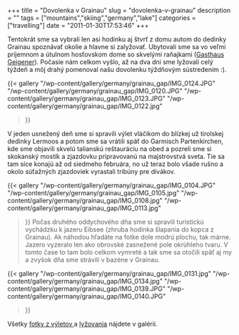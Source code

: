 +++
title = "Dovolenka v Grainau"
slug = "dovolenka-v-grainau"
description = ""
tags = ["mountains","skiing","germany","lake"]
categories = ["travelling"]
date = "2011-01-30T17:53:46"
+++

Tentokrát sme sa vybrali len asi hodinku aj štvrť z domu autom do dedinky Grainau spoznávať okolie a
hlavne si zalyžovať. Ubytovali sme sa vo veľmi príjemnom a útulnom hosťovskom dome so skvelými
raňajkami (<a title="Gasthaus Geigener v Grainau" href="http://www.geigerer.de/"
target="_blank">Gasthaus Geigener</a>). Počasie nám celkom vyšlo, až na dva dni sme lyžovali celý
týždeň a môj drahý pomenoval našu dovolenku týždňovým sústredením :).


{{< gallery
    "/wp-content/gallery/germany/grainau_gap/IMG_0124.JPG"
    "/wp-content/gallery/germany/grainau_gap/IMG_0120.JPG"
    "/wp-content/gallery/germany/grainau_gap/IMG_0123.JPG"
    "/wp-content/gallery/germany/grainau_gap/IMG_0122.jpg"
>}}

V jeden usnežený deň sme si spravili výlet vláčikom do blízkej už tirolskej dedinky Lermoos a potom
sme sa vrátili späť do Garmisch Partenkirchen, kde sme objavili skvelú talianskú reštauráciu na
obed a pozreli sme si skokanský mostík a zjazdovku pripravovanú na majstrovstvá sveta. Tie sa tam
síce konajú až od siedmeho februára, no už teraz bolo všade rušno a okolo súťažných zjazdoviek
vyrastali tribúny pre divákov.

{{< gallery
    "/wp-content/gallery/germany/grainau_gap/IMG_0104.JPG"
    "/wp-content/gallery/germany/grainau_gap/IMG_0105.jpg"
    "/wp-content/gallery/germany/grainau_gap/IMG_0108.jpg"
    "/wp-content/gallery/germany/grainau_gap/IMG_0113.jpg"
>}}
Počas druhého oddychového dňa sme si spravili turistickú vychádzku k jazeru Eibsee (zhruba hodinka
šlapania do kopca z Grainau). Ak náhodou hľadáte na fotke dole modrú plochu, tak márne. Jazero
vyzeralo len ako obrovské zasnežené pole okrúhleho tvaru. V tomto čase to tam bolo celkom vymreté a
tak sme sa otočili späť aj my a zvyšok dňa sme strávili v bazéne v Grainau.

{{< gallery
    "/wp-content/gallery/germany/grainau_gap/IMG_0131.jpg"
    "/wp-content/gallery/germany/grainau_gap/IMG_0134.jpg"
    "/wp-content/gallery/germany/grainau_gap/IMG_0139.JPG"
    "/wp-content/gallery/germany/grainau_gap/IMG_0140.JPG"
>}}

Všetky <a title="Grainau-Garmisch"
href="http://www.ajka-andrej.com/gallery/germany/grainau-garmisch/" target="_blank">fotky z výletov
</a>a <a title="Zugspitzplatt" href="http://www.ajka-andrej.com/gallery/germany/zugspitzplatt/"
target="_blank">lyžovania</a> nájdete v galérií.
